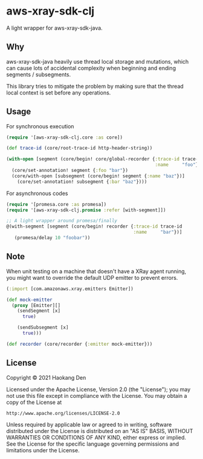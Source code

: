 # aws-xray-sdk-clj

A light wrapper for aws-xray-sdk-java.

## Why

aws-xray-sdk-java heavily use thread local storage and mutations, which can cause
lots of accidental complexity when beginning and ending segments / subsegments.

This library tries to mitigate the problem by making sure that the thread local
context is set before any operations.

## Usage

For synchronous execution

```clj
(require '[aws-xray-sdk-clj.core :as core])

(def trace-id (core/root-trace-id http-header-string))

(with-open [segment (core/begin! core/global-recorder {:trace-id trace-id
                                                       :name     "foo"})]
  (core/set-annotation! segment {:foo "bar"})
  (core/with-open [subsegment (core/begin! segment {:name "baz"})]
    (core/set-annotation! subsegment {:bar "baz"})))
```

For asynchronous codes

```clj
(require '[promesa.core :as promesa])
(require '[aws-xray-sdk-clj.promise :refer [with-segment]])

;; A light wrapper around promesa/finally
@(with-segment [segment (core/begin! recorder {:trace-id trace-id
                                               :name     "bar"})]
   (promesa/delay 10 "foobar"))
```

## Note

When unit testing on a machine that doesn't have a XRay agent running,
you might want to override the default UDP emitter to prevent errors.

```clj
(:import [com.amazonaws.xray.emitters Emitter])

(def mock-emitter
  (proxy [Emitter][]
    (sendSegment [x]
      true)

    (sendSubsegment [x]
      true)))

(def recorder (core/recorder {:emitter mock-emitter}))
```

## License

Copyright © 2021 Haokang Den

Licensed under the Apache License, Version 2.0 (the "License");
you may not use this file except in compliance with the License.
You may obtain a copy of the License at

    http://www.apache.org/licenses/LICENSE-2.0

Unless required by applicable law or agreed to in writing, software
distributed under the License is distributed on an "AS IS" BASIS,
WITHOUT WARRANTIES OR CONDITIONS OF ANY KIND, either express or implied.
See the License for the specific language governing permissions and
limitations under the License.
